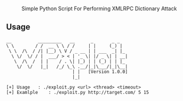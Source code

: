 <p align="center"> Simple Python Script For Performing XMLRPC Dictionary Attack </p>


## Usage
```
__          _________   __      _       _ _
\ \        / /  __ \ \ / /     | |     (_) |
 \ \  /\  / /| |__) \ V / _ __ | | ___  _| |_
  \ \/  \/ / |  ___/ > < | '_ \| |/ _ \| | __|
   \  /\  /  | |    / . \| |_) | | (_) | | |_
    \/  \/   |_|   /_/ \_\ .__/|_|\___/|_|\__|
                         | |   [Version 1.0.0]
                         |_|

[+] Usage	: ./exploit.py <url> <thread> <timeout>
[+] Examlple	: ./exploit.py http://target.com/ 5 15
```
